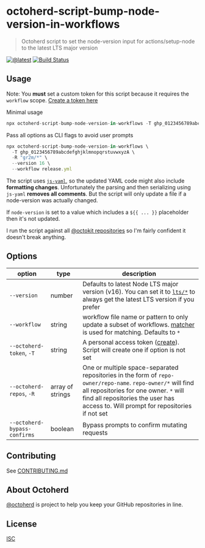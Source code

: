 # octoherd-script-bump-node-version-in-workflows

> Octoherd script to set the node-version input for actions/setup-node to the latest LTS major version

[![@latest](https://img.shields.io/npm/v/octoherd-script-bump-node-version-in-workflows.svg)](https://www.npmjs.com/package/octoherd-script-bump-node-version-in-workflows)
[![Build Status](https://github.com/gr2m/octoherd-script-bump-node-version-in-workflows/workflows/Test/badge.svg)](https://github.com/gr2m/octoherd-script-bump-node-version-in-workflows/actions?query=workflow%3ATest+branch%3Amain)

## Usage

Note: You **must** set a custom token for this script because it requires the `workflow` scope. [Create a token here](https://github.com/settings/tokens/new?scopes=workflow,repo&description=octoherd-script-bump-node-version-in-workflows)

Minimal usage

```js
npx octoherd-script-bump-node-version-in-workflows -T ghp_0123456789abcdefghjklmnopqrstuvwxyzA
```

Pass all options as CLI flags to avoid user prompts

```js
npx octoherd-script-bump-node-version-in-workflows \
  -T ghp_0123456789abcdefghjklmnopqrstuvwxyzA \
  -R "gr2m/*" \
  --version 16 \
  --workflow release.yml
```

The script uses [`js-yaml`](https://github.com/nodeca/js-yaml), so the updated YAML code might also include **formatting changes**. Unfortunately the parsing and then serializing using `js-yaml` **removes all comments**. But the script will only update a file if a node-version was actually changed.

If `node-version` is set to a value which includes a `${{ ... }}` placeholder then it's not updated.

I run the script against all [@octokit repositories](https://github.com/orgs/octokit/repositories) so I'm fairly confident it doesn't break anything.

## Options

| option                       | type             | description                                                                                                                                                                                                                                 |
| ---------------------------- | ---------------- | ------------------------------------------------------------------------------------------------------------------------------------------------------------------------------------------------------------------------------------------- |
| `--version`                  | number           | Defaults to latest Node LTS major version (v16). You can set it to [`lts/*`](https://github.com/actions/setup-node#supported-version-syntax) to always get the latest LTS version if you prefer                                             |
| `--workflow`                 | string           | workflow file name or pattern to only update a subset of workflows. [matcher](https://github.com/sindresorhus/matcher#usage) is used for matching. Defaults to `*`                                                                          |
| `--octoherd-token`, `-T`     | string           | A personal access token ([create](https://github.com/settings/tokens/new?scopes=repo)). Script will create one if option is not set                                                                                                         |
| `--octoherd-repos`, `-R`     | array of strings | One or multiple space-separated repositories in the form of `repo-owner/repo-name`. `repo-owner/*` will find all repositories for one owner. `*` will find all repositories the user has access to. Will prompt for repositories if not set |
| `--octoherd-bypass-confirms` | boolean          | Bypass prompts to confirm mutating requests                                                                                                                                                                                                 |

## Contributing

See [CONTRIBUTING.md](CONTRIBUTING.md)

## About Octoherd

[@octoherd](https://github.com/octoherd/) is project to help you keep your GitHub repositories in line.

## License

[ISC](LICENSE.md)
